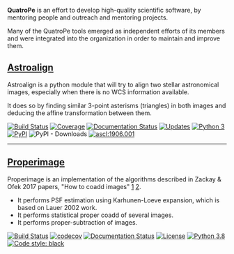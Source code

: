 

**QuatroPe** is an effort to develop high-quality scientific software, by
mentoring people and outreach and mentoring projects.

Many of the QuatroPe tools emerged as independent efforts of
its members and were integrated into the organization in order to maintain and improve them.

## [Astroalign](https://astroalign.readthedocs.io)

Astroalign is a python module that will try to align two stellar astronomical images, especially when there is no WCS information available.

It does so by finding similar 3-point asterisms (triangles) in both images and deducing the affine transformation between them.


[![Build Status](https://travis-ci.com/toros-astro/astroalign.svg?branch=master)](https://travis-ci.com/toros-astro/astroalign)
[![Coverage](https://codecov.io/github/toros-astro/astroalign/coverage.svg?branch=master)](https://codecov.io/github/toros-astro/astroalign)
[![Documentation Status](https://readthedocs.org/projects/astroalign/badge/?version=latest)](http://astroalign.readthedocs.org/en/latest/?badge=latest)
[![Updates](https://pyup.io/repos/github/toros-astro/astroalign/shield.svg)](https://pyup.io/repos/github/toros-astro/astroalign/)
[![Python 3](https://pyup.io/repos/github/toros-astro/astroalign/python-3-shield.svg)](https://pyup.io/repos/github/toros-astro/astroalign/)
[![PyPI](https://img.shields.io/pypi/v/astroalign)](https://pypi.org/project/astroalign/)
![PyPI - Downloads](https://img.shields.io/pypi/dm/astroalign)
[![ascl:1906.001](https://img.shields.io/badge/ascl-1906.001-blue.svg?colorB=262255)](http://ascl.net/1906.001)

---

## [Properimage](https://properimage.readthedocs.io)

Properimage is an implementation of the algorithms described in Zackay & Ofek 2017 papers, "How to coadd images" [1](https://iopscience.iop.org/article/10.3847/1538-4357/836/2/187/meta) [2](https://iopscience.iop.org/article/10.3847/1538-4357/836/2/188).

- It performs PSF estimation using Karhunen-Loeve expansion, which is based on Lauer 2002 work.
- It performs statistical proper coadd of several images.
- It performs proper-subtraction of images.

[![Build Status](https://travis-ci.com/quatrope/ProperImage.svg?branch=master)](https://travis-ci.com/quatrope/ProperImage)
[![codecov](https://codecov.io/gh/quatrope/ProperImage/branch/master/graph/badge.svg)](https://codecov.io/gh/quatrope/ProperImage)
[![Documentation Status](https://readthedocs.org/projects/properimage/badge/?version=latest)](http://properimage.readthedocs.io/en/latest/?badge=latest)
[![License](https://img.shields.io/pypi/l/properimage?color=blue)](https://tldrlegal.com/license/bsd-3-clause-license-(revised))
[![Python 3.8](https://img.shields.io/badge/python-3.8-blue.svg)](https://badge.fury.io/py/properimage)
[![Code style: black](https://img.shields.io/badge/code%20style-black-000000.svg)](https://github.com/ambv/black)